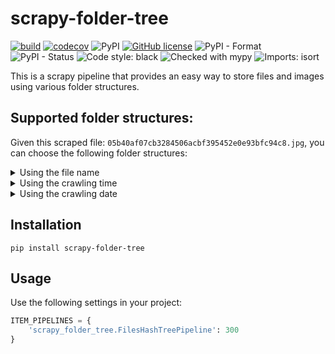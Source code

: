 # scrapy-folder-tree

[![build](https://github.com/sp1thas/scrapy-folder-tree/actions/workflows/build.yml/badge.svg)](https://github.com/sp1thas/scrapy-folder-tree/actions/workflows/build.yml)
[![codecov](https://codecov.io/gh/sp1thas/scrapy-folder-tree/branch/master/graph/badge.svg?token=Y4LGLWOD11)](https://codecov.io/gh/sp1thas/scrapy-folder-tree)
![PyPI](https://img.shields.io/pypi/v/scrapy-folder-tree)
[![GitHub license](https://img.shields.io/github/license/sp1thas/scrapy-folder-tree)](https://github.com/sp1thas/scrapy-folder-tree/blob/master/LICENSE)
![PyPI - Format](https://img.shields.io/pypi/format/scrapy-folder-tree)
![PyPI - Status](https://img.shields.io/pypi/status/scrapy-folder-tree)
![Code style: black](https://img.shields.io/badge/code%20style-black-000000.svg)
![Checked with mypy](http://www.mypy-lang.org/static/mypy_badge.svg)
![Imports: isort](https://img.shields.io/badge/%20imports-isort-%231674b1?style=flat&labelColor=ef8336)

This is a scrapy pipeline that provides an easy way to store files and images using various folder structures.


## Supported folder structures:

Given this scraped file: `05b40af07cb3284506acbf395452e0e93bfc94c8.jpg`, you can choose the following folder structures:


<details>
  <summary>Using the file name</summary>

  class: `scrapy-folder-tree.ImagesHashTreePipeline`

  ```
  full
  ├── 0
  .   ├── 5
  .   .   ├── b
  .   .   .   ├── 05b40af07cb3284506acbf395452e0e93bfc94c8.jpg
  ```
</details>


<details>
  <summary>Using the crawling time</summary>

  class: `scrapy-folder-tree.ImagesTimeTreePipeline`

  ```
  full
  ├── 0
  .   ├── 11
  .   .   ├── 48
  .   .   .   ├── 05b40af07cb3284506acbf395452e0e93bfc94c8.jpg
  ```
</details>


<details>
  <summary>Using the crawling date</summary>

  class: `scrapy-folder-tree.ImagesDateTreePipeline`

  ```
  full
  ├── 2022
  .   ├── 1
  .   .   ├── 24
  .   .   .   ├── 05b40af07cb3284506acbf395452e0e93bfc94c8.jpg
  ```
</details>


## Installation

```shell
pip install scrapy-folder-tree
```

## Usage

Use the following settings in your project:
```python
ITEM_PIPELINES = {
    'scrapy_folder_tree.FilesHashTreePipeline': 300
}
```

